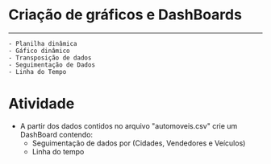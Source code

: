 # Criação de gráficos e DashBoards
-----------
	- Planilha dinâmica
	- Gáfico dinâmico
	- Transposição de dados
	- Seguimentação de Dados
	- Linha do Tempo

# Atividade
- A partir dos dados contidos no arquivo "automoveis.csv" crie um DashBoard contendo:
	- Seguimentação de dados por (Cidades, Vendedores e Veículos)
	- Linha do tempo